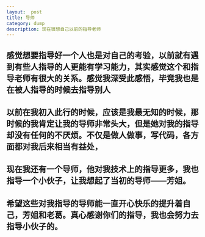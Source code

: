 ```yaml
---
layout:  post
title: 导师
category: dump
description: 现在很想自己以前的指导老师
---
```



## 感觉想要指导好一个人也是对自己的考验，以前就有遇到有些人指导的人更能有学习能力，其实感觉这个和指导老师有很大的关系。感觉我深受此感悟，毕竟我也是在被人指导的时候去指导别人

## 以前在我初入此行的时候，应该是我最无知的时候，那时候的我肯定让我的导师非常头大，但是她对我的指导却没有任何的不厌烦。不仅是做人做事，写代码，各方面都对我后来相当有益处，

## 现在我还有一个导师，他对我技术上的指导更多，我也指导一个小伙子，让我想起了当初的导师——芳姐。

## 希望这些对我指导的导师能一直开心快乐的提升着自己，芳姐和老葛。真心感谢你们的指导，我也会努力去指导小伙子的。